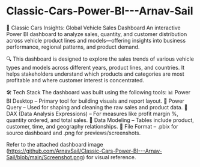 # Classic-Cars-Power-BI---Arnav-Sail

🚗 Classic Cars Insights: Global Vehicle Sales Dashboard
An interactive Power BI dashboard to analyze sales, quantity, and customer distribution across vehicle product lines and models—offering insights into business performance, regional patterns, and product demand.

🔍 This dashboard is designed to explore the sales trends of various vehicle types and models across different years, product lines, and countries. It helps stakeholders understand which products and categories are most profitable and where customer interest is concentrated.

🛠 Tech Stack
The dashboard was built using the following tools:
📊 Power BI Desktop – Primary tool for building visuals and report layout.
📂 Power Query – Used for shaping and cleaning the raw sales and product data.
🧠 DAX (Data Analysis Expressions) – For measures like profit margin %, quantity ordered, and total sales.
📝 Data Modeling – Tables include product, customer, time, and geography relationships.
📁 File Format – .pbix for source dashboard and .png for previews/screenshots.

Refer to the attached dashboard image (https://github.com/ArnavSail/Classic-Cars-Power-BI---Arnav-Sail/blob/main/Screenshot.png) for visual reference.
